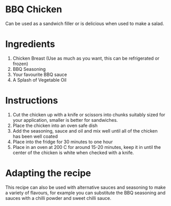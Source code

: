 # BBQ Chicken
Can be used as a sandwich filler or is delicious when used to make a salad.

Ingredients
===========
1. Chicken Breast (Use as much as you want, this can be refrigerated or frozen)
2. BBQ Seasoning
3. Your favourite BBQ sauce
4. A Splash of Vegetable Oil

Instructions
============
1. Cut the chicken up with a knife or scissors into chunks suitably sized for your application, smaller is better for sandwiches.
2. Place the chicken into an oven safe dish
3. Add the seasoning, sauce and oil and mix well until all of the chicken has been well coated
4. Place into the fridge for 30 minutes to one hour
5. Place in an oven at 200 C for around 15-20 minutes, keep it in until the center of the chicken is white when checked with a knife.

Adapting the recipe
===================
This recipe can also be used with alternative sauces and seasoning to make a variety of flavours, for example you can substitute the BBQ seasoning and sauces with a chilli powder and sweet chilli sauce.
